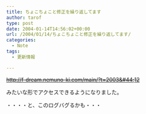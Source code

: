 ```yaml
---
title: ちょこちょこと修正を繰り返してます
author: tarof
type: post
date: 2004-01-14T14:56:02+00:00
url: /2004/01/14/ちょこちょこと修正を繰り返してます/
categories:
  - Note
tags:
  - 更新情報

---
```

<del>http://f-dream.nemuno-ki.com/main/?t=2003&#44;12</del>
  
みたいな形でアクセスできるようになりました。
  
・・・・と、このログバグるかも・・・